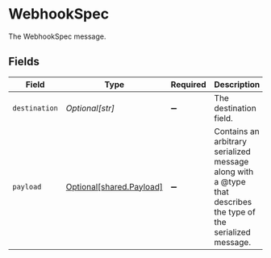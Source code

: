 # WebhookSpec

The WebhookSpec message.


## Fields

| Field                                                                                                          | Type                                                                                                           | Required                                                                                                       | Description                                                                                                    |
| -------------------------------------------------------------------------------------------------------------- | -------------------------------------------------------------------------------------------------------------- | -------------------------------------------------------------------------------------------------------------- | -------------------------------------------------------------------------------------------------------------- |
| `destination`                                                                                                  | *Optional[str]*                                                                                                | :heavy_minus_sign:                                                                                             | The destination field.                                                                                         |
| `payload`                                                                                                      | [Optional[shared.Payload]](../../models/shared/payload.md)                                                     | :heavy_minus_sign:                                                                                             | Contains an arbitrary serialized message along with a @type that describes the type of the serialized message. |